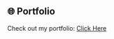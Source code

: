 ## 🌐 Portfolio

Check out my portfolio: [Click Here]([https://portfolio-x3py.vercel.app/](https://portfolio-2m1s.vercel.app/))
